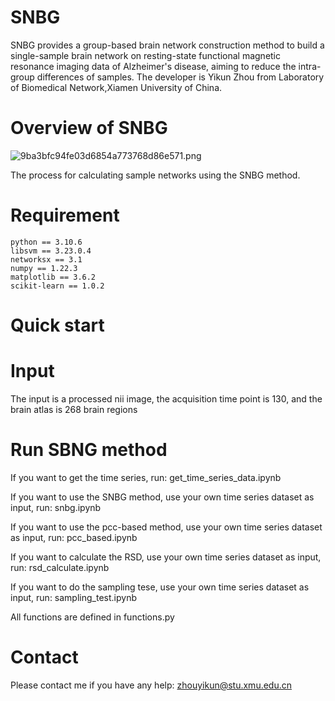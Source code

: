 # SNBG
SNBG provides a group-based brain network construction method to build a single-sample brain network on resting-state functional magnetic resonance imaging data of Alzheimer's disease, aiming to reduce the intra-group differences of samples. The developer is Yikun Zhou from Laboratory of Biomedical Network,Xiamen University of China.

# Overview of SNBG
![9ba3bfc94fe03d6854a773768d86e571.png](https://i.miji.bid/2025/01/14/9ba3bfc94fe03d6854a773768d86e571.png)

The process for calculating sample networks using the SNBG method.

# Requirement

    python == 3.10.6    
    libsvm == 3.23.0.4
    networksx == 3.1
    numpy == 1.22.3
    matplotlib == 3.6.2
    scikit-learn == 1.0.2


# Quick start
#  Input
The input is a processed nii image, the acquisition time point is 130, and the brain atlas is 268 brain regions
# Run SBNG method
If you want to get the time series, run: get_time_series_data.ipynb

If you want to use the SNBG method, use your own time series dataset as input, run: snbg.ipynb

If you want to use the pcc-based method, use your own time series dataset as input, run:  pcc_based.ipynb

If you want to calculate the RSD, use your own time series dataset as input, run: rsd_calculate.ipynb

If you want to do the sampling tese, use your own time series dataset as input, run: sampling_test.ipynb

All functions are defined in functions.py

# Contact
Please contact me if you have any help: zhouyikun@stu.xmu.edu.cn
